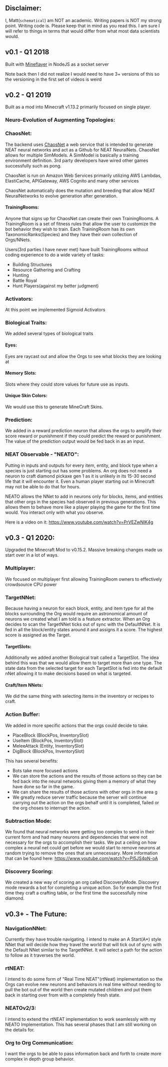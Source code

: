 ## Disclaimer: 
I, Matt(`schematical`) am NOT an academic. Writing papers is NOT my strong point. Writing code is. 
Please keep that in mind as you read this. I am sure I will refer to things in terms that would differ from what most data scientists would.  


## v0.1 - Q1 2018
Built with [Mineflayer](https://github.com/PrismarineJS/mineflayer) in NodeJS as a socket server

Note back then I did not realize I would need to have 3+ versions of this so the versioning in the first set of videos is weird



## v0.2 - Q1 2019
Built as a mod into Minecraft v1.13.2 primarily focused on single player.
### Neuro-Evolution of Augmenting Topologies:


### ChaosNet:
The backend uses [ChaosNet](http://chaoslabs.schematical.com/) a web service that is intended to generate NEAT neural networks and act as a Github for NEAT NeuralNets.
ChaosNet allows for multiple SimModels. A SimModel is basically a training environment definition. 3rd party developers have wired other games successfully such as pong.

ChaosNet is run on Amazon Web Services primarily utilizing AWS Lambdas, ElastiCache, APIGateway, AWS Cognito and many other services

ChaosNet automatically does the mutation and breeding that allow NEAT NeuralNetworks to evolve generation after generation. 
#### TrainingRooms:
Anyone that signs up for ChaosNet can create their own TrainingRooms. 
A TrainingRoom is a set of fitness rules that allow the user to customize the bot behavior they wish to train.
Each TrainingRoom has its own TaxonomicRanks(Species) and they have their own collection of Orgs/NNets.

Users(3rd parties I have never met) have built TrainingRooms without coding experience to do a wide variety of tasks:
- Building Structures
- Resource Gathering and Crafting
- Hunting
- Battle Royal
- Hunt Players(against my better judgment)

### Activators:
At this point we implemented Sigmoid Activators

### Biological Traits:
We added several types of biological traits
#### Eyes:
Eyes are raycast out and allow the Orgs to see what blocks they are looking at

#### Memory Slots:
Slots where they could store values for future use as inputs.

#### Unique Skin Colors:
We would use this to generate MineCraft Skins. 

### Prediction:
We added in a reward prediction neuron that allows the orgs to amplify their score reward or punishment if they could predict the reward or punishment.
The value of the prediction output would be fed back in as an input.


### NEAT Observable - "NEATO":
Putting in inputs and outputs for every item, entity, and block type when a species is just starting out has some problems.
An org does not need a neuron to craft diamond pickaxe gen 1 as it is unlikely in its 15-30 second life that it will encounter it. 
Even a human player starting out in Minecraft may not be able to do that for hours.

NEATO allows the NNet to add in neurons only for blocks, items, and entities that other orgs in the species had observed in previous generations. 
This allows them to behave more like a player playing the game for the first time would. You interact only with what you observe.

Here is a video on it: https://www.youtube.com/watch?v=PrVEZwNIK4g



## v0.3 - Q1 2020:
Upgraded the Minecraft Mod to v0.15.2. Massive breaking changes made us start over in a lot of ways.

### Multiplayer:
We focused on multiplayer first allowing TrainingRoom owners to effectively crowdsource CPU power

### TargetNNet:
Because having a neuron for each block, entity, and item type for all the blocks surrounding the Org would require an astronomical amount of neurons we created what I am told is a feature extractor.
When an Org decides to scan the TargetNNet ticks out of sync with the DefaultNNet. It is fed in all the block/entity states around it and assigns it a score. The highest score is assigned as the Target.
#### TargetSlots:
Additionally we added another Biological trait called a TargetSlot. The idea behind this was that we would allow them to target more than one type. 
The state data from the selected target for each TargetSlot is fed into the default nNet allowing it to make decisions based on what is targeted.

#### Craft/Item NNets:
We did the same thing with selecting items in the inventory or recipes to craft.

### Action Buffer:
We added in more specific actions that the orgs could decide to take. 
- PlaceBlock (BlockPos, InventorySlot)
- UseItem (BlockPos, InventorySlot)
- MeleeAttack (Entity, InventorySlot)
- DigBlock (BlockPos, InventorySlot)

This has several benefits:
- Bots take more focused actions
- We can store the actions and the results of those actions so they can be fed back into the neural networks giving them a memory of what they have done so far in the game.
- We can share the results of those actions with other orgs in the area g
- We greatly reduce server traffic because the server will continue carrying out the action on the orgs behalf until it is completed, failed or the org choses to interrupt the action.


### Subtraction Mode:
We found that neural networks were getting too complex to send in their current form and had many neurons and dependencies that were not necessary for the orgs to accomplish their tasks. 
We put a ceiling on how complex a neural net could get before we would start to remove neurons at random trying to remove the ones that are unnecessary. 
More information that can be found here: https://www.youtube.com/watch?v=PI5JS4pN-oA
### Discovery Scoring:
We created a new way of scoring an org called DiscoveryMode. Discovery mode rewards a bot for completing a unique action. 
So for example the first time they craft a crafting table, or the first time the successfully mine diamond.


## v0.3+ - The Future:

### NavigationNNet:
Currently they have trouble navigating. I intend to make an A Start(A*) style NNet that will decide how they travel the world that will tick out of sync with the Default NNet similar to the TargetNNet. 
It will select a path for the action to follow as it traverses the world.

### rtNEAT:
I intend to do some form of "Real Time NEAT"(rtNeat) implementation so the Orgs can evolve new neurons and behaviors in real time without needing to pull the bot out of the world then create mutated children and put them back in starting over from with a completely fresh state.

### NEATOv2/3:
I intend to extend the rtNEAT implementation to work seamlessly with my NEATO Implementation. This has several phases that I am still working on the details for.

### Org to Org Communication:
I want the orgs to be able to pass information back and forth to create more complex in depth group behavior.





